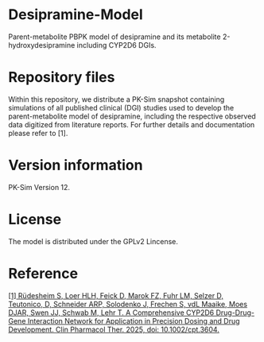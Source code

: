 # Desipramine-Model
Parent-metabolite PBPK model of desipramine and its metabolite 2-hydroxydesipramine including CYP2D6 DGIs. 

# Repository files
Within this repository, we distribute a PK-Sim snapshot containing simulations of all published clinical (DGI) studies used to develop the parent-metabolite model of desipramine, including the respective observed data digitized from literature reports. For further details and documentation please refer to [1].

# Version information
PK-Sim Version 12.

# License
The model is distributed under the GPLv2 Lincense.

# Reference
[[1] Rüdesheim S, Loer HLH, Feick D, Marok FZ, Fuhr LM, Selzer D, Teutonico, D, Schneider ARP, Solodenko J, Frechen S, vdL Maaike, Moes DJAR, Swen JJ, Schwab M, Lehr T. A Comprehensive CYP2D6 Drug-Drug-Gene Interaction Network for Application in Precision Dosing and Drug Development. Clin Pharmacol Ther. 2025, doi: 10.1002/cpt.3604.](https://pubmed.ncbi.nlm.nih.gov/39953671/)
